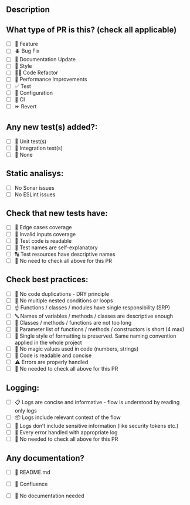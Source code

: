 ## Description

<!-- 
Please do not leave this blank 
This PR [adds/removes/fixes/replaces] the [feature/bug/etc]. 
-->

## What type of PR is this? (check all applicable)

- [ ] 🍕 Feature
- [ ] 🪲 Bug Fix
- [ ] 📝 Documentation Update
- [ ] 🎨 Style
- [ ] 🧑‍💻 Code Refactor
- [ ] 🚀 Performance Improvements
- [ ] ✅ Test
- [ ] 🤖 Configuration
- [ ] 🔁 CI
- [ ] ⏩ Revert

## Any new test(s) added?:

- [ ] 🔧 Unit test(s)
- [ ] 🔩 Integration test(s)
- [ ] 🙅 None

## Static analisys:

- [ ] No Sonar issues 
- [ ] No ESLint issues

## Check that new tests have:

- [ ] 🔪 Edge cases coverage
- [ ] 🚫 Invalid inputs coverage
- [ ] 📖 Test code is readable
- [ ] 📢 Test names are self-explanatory
- [ ] 🔠 Test resources have descriptive names 
- [ ] 🙅 No need to check all above for this PR

## Check best practices:

- [ ] 👯 No code duplications - DRY principle
- [ ] 🏯 No multiple nested conditions or loops
- [ ] ☝️ Functions / classes / modules have single responsibility (SRP)
- [ ] 🔤 Names of variables / methods / classes are descriptive enough
- [ ] 📜 Classes / methods / functions are not too long
- [ ] 📏 Parameter list of functions / methods / constructors is short (4 max)
- [ ] 🎨 Single style of formatting is preserved. Same naming convention applied in the whole project
- [ ] 🔮 No magic values used in code (numbers, strings)
- [ ] 📖 Code is readable and concise  
- [ ] ⚠️ Errors are properly handled
- [ ] 🙅 No needed to check all above for this PR

## Logging:

- [ ] 📋 Logs are concise and informative - flow is understood by reading only logs
- [ ] 📦 Logs include relevant context of the flow
- [ ] 🔑 Logs don’t include sensitive information (like security tokens etc.)
- [ ] 🚧 Every error handled with appropriate log
- [ ] 🙅 No needed to check all above for this PR

## Any documentation?

- [ ] 📜 README.md
- [ ] 📑 Confluence
- [ ] 🙅 No documentation needed


